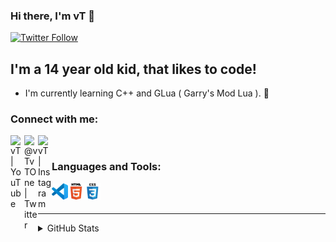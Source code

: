 ### Hi there, I'm vT 👋

[![Twitter Follow](https://img.shields.io/twitter/follow/vTvTOne?color=1DA1F2&logo=twitter&style=for-the-badge)](https://twitter.com/intent/follow?original_referer=https%3A%2F%2Fgithub.com%2FvTvTOne&screen_name=vTvTOne)

## I'm a 14 year old kid, that likes to code!

- I'm currently learning C++ and GLua ( Garry's Mod Lua ). 🤔

### Connect with me:

[<img align="left" alt="vT | YouTube" width="22px" src="https://cdn.jsdelivr.net/npm/simple-icons@v3/icons/youtube.svg" />][youtube]
[<img align="left" alt="@vTvTOne | Twitter" width="22px" src="https://cdn.jsdelivr.net/npm/simple-icons@v3/icons/twitter.svg" />][twitter]
[<img align="left" alt="vT | Instagram" width="22px" src="https://cdn.jsdelivr.net/npm/simple-icons@v3/icons/instagram.svg" />][instagram]

<br />

### Languages and Tools:

<img align="left" alt="Visual Studio Code" width="26px" src="https://raw.githubusercontent.com/github/explore/80688e429a7d4ef2fca1e82350fe8e3517d3494d/topics/visual-studio-code/visual-studio-code.png" />
<img align="left" alt="HTML5" width="26px" src="https://raw.githubusercontent.com/github/explore/80688e429a7d4ef2fca1e82350fe8e3517d3494d/topics/html/html.png" />
<img align="left" alt="CSS3" width="26px" src="https://raw.githubusercontent.com/github/explore/80688e429a7d4ef2fca1e82350fe8e3517d3494d/topics/css/css.png" />

<br />
<br />

---

<details>
  <summary>GitHub Stats</summary>

  <img align="left" alt="vT's GitHub Stats" src="https://github-readme-stats.vercel.app/api?username=vT-One&show_icons=true&hide_border=true&theme=github_dark&hide=contribs,prs" />

</details>

[twitter]: https://twitter.com/vTvTOne
[youtube]: https://www.youtube.com/channel/UCwCv7pHdRSZ_Zss-CuqT7VQ
[instagram]: https://www.instagram.com/vthated/
